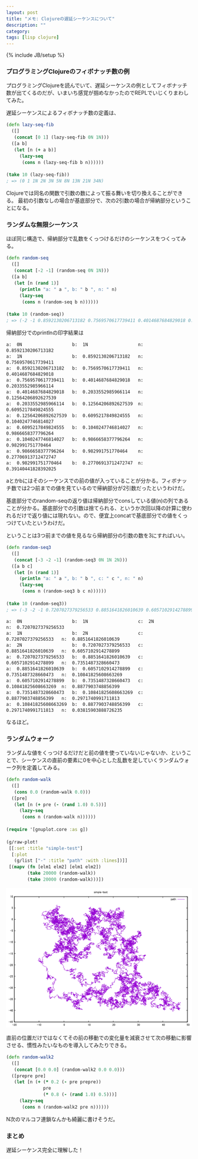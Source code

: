 ```yaml
---
layout: post
title: "メモ: Clojureの遅延シーケンスについて"
description: ""
category: 
tags: [lisp clojure]
---
```

{% include JB/setup %}

### プログラミングClojureのフィボナッチ数の例
プログラミングClojureを読んでいて、遅延シーケンスの例としてフィボナッチ数が出てくるのだが、いまいち感覚が掴めなかったのでREPLでいじくりまわしてみた。

遅延シーケンスによるフィボナッチ数の定義は、
```clojure
(defn lazy-seq-fib
  ([]
   (concat [0 1] (lazy-seq-fib 0N 1N)))
  ([a b]
   (let [n (+ a b)]
     (lazy-seq
      (cons n (lazy-seq-fib b n))))))

(take 10 (lazy-seq-fib))
; => (0 1 1N 2N 3N 5N 8N 13N 21N 34N)
```
Clojureでは同名の関数で引数の数によって振る舞いを切り換えることができる。
最初の引数なしの場合が基底部分で、次の2引数の場合が帰納部分ということになる。

### ランダムな無限シーケンス

ほぼ同じ構造で、帰納部分で乱数をくっつけるだけのシーケンスをつくってみる。
```clojure
(defn random-seq
  ([]
   (concat [-2 -1] (random-seq 0N 1N)))
  ([a b]
   (let [n (rand 1)]
     (println "a: " a ", b: " b ", n: " n)
     (lazy-seq
      (cons n (random-seq b n))))))

(take 10 (random-seq))
; => (-2 -1 0.8592130206713182 0.7569570617739411 0.4014687684829018 0.2033552985966114 0.12564206892627539 0.6095217849824555 0.1040247746814027 0.9866658377796264 0.982991751770464 0.27706913712472747 0.39140441828392025)
```
帰納部分でのprintlnの印字結果は
```
a:  0N                   b:  1N                   n:  0.8592130206713182
a:  1N                   b:  0.8592130206713182   n:  0.7569570617739411
a:  0.8592130206713182   b:  0.7569570617739411   n:  0.4014687684829018
a:  0.7569570617739411   b:  0.4014687684829018   n:  0.2033552985966114
a:  0.4014687684829018   b:  0.2033552985966114   n:  0.12564206892627539
a:  0.2033552985966114   b:  0.12564206892627539  n:  0.6095217849824555
a:  0.12564206892627539  b:  0.6095217849824555   n:  0.1040247746814027
a:  0.6095217849824555   b:  0.1040247746814027   n:  0.9866658377796264
a:  0.1040247746814027   b:  0.9866658377796264   n:  0.982991751770464
a:  0.9866658377796264   b:  0.982991751770464    n:  0.27706913712472747
a:  0.982991751770464    b:  0.27706913712472747  n:  0.39140441828392025
```
aとかbにはそのシーケンスでの前の値が入っていることが分かる。フィボナッチ数では2つ前までの値を見ているので帰納部分が2引数だったというわけだ。

基底部分でのrandom-seqの返り値は帰納部分でconsしている値(n)の列であることが分かる。基底部分での引数は捨てられる、というか次回以降の計算に使われるだけで返り値には現れない。ので、便宜上concatで基底部分での値をくっつけていたというわけだ。


ということは3つ前までの値を見るなら帰納部分の引数の数を3にすればいい。
```clojure
(defn random-seq3
  ([]
   (concat [-3 -2 -1] (random-seq3 0N 1N 2N)))
  ([a b c]
   (let [n (rand 1)]
     (println "a: " a ", b: " b ", c: " c ", n: " n)
     (lazy-seq
      (cons n (random-seq3 b c n))))))

(take 10 (random-seq3))
; => (-3 -2 -1 0.7207027379256533 0.8851641826010639 0.6057102914278899 0.7351487328660473 0.10841825608663269 0.8877903748856399 0.2971740991711813)
```
```
a:  0N                   b:  1N                   c:  2N                   n:  0.7207027379256533
a:  1N                   b:  2N                   c:  0.7207027379256533   n:  0.8851641826010639
a:  2N                   b:  0.7207027379256533   c:  0.8851641826010639   n:  0.6057102914278899
a:  0.7207027379256533   b:  0.8851641826010639   c:  0.6057102914278899   n:  0.7351487328660473
a:  0.8851641826010639   b:  0.6057102914278899   c:  0.7351487328660473   n:  0.10841825608663269
a:  0.6057102914278899   b:  0.7351487328660473   c:  0.10841825608663269  n:  0.8877903748856399
a:  0.7351487328660473   b:  0.10841825608663269  c:  0.8877903748856399   n:  0.2971740991711813
a:  0.10841825608663269  b:  0.8877903748856399   c:  0.2971740991711813   n:  0.03815903888726235
```
なるほど。

### ランダムウォーク
ランダムな値をくっつけるだけだと前の値を使っていないじゃないか、ということで、シーケンスの直前の要素に0を中心とした乱数を足していくランダムウォーク列を定義してみる。

```clojure
(defn random-walk
  ([]
   (cons 0.0 (random-walk 0.0)))
  ([pre]
   (let [n (+ pre (- (rand 1.0) 0.5))]
     (lazy-seq
      (cons n (random-walk n))))))

(require '[gnuplot.core :as g])

(g/raw-plot!
 [[:set :title "simple-test"]
  [:plot
   (g/list ["-" :title "path" :with :lines])]]
 [(mapv (fn [elm1 elm2] [elm1 elm2])
        (take 20000 (random-walk))
        (take 20000 (random-walk)))])
```
![clojure-lazy-seq-random-walk.png](/images/clojure-lazy-seq-random-walk.png)

直前の位置だけではなくてその前の移動での変化量を減衰させて次の移動に影響させる、慣性みたいなものを導入してみたりできる。
```clojure
(defn random-walk2
  ([]
   (concat [0.0 0.0] (random-walk2 0.0 0.0)))
  ([prepre pre]
   (let [n (+ (* 0.2 (- pre prepre))
              pre
              (* 0.8 (- (rand 1.0) 0.5)))]
     (lazy-seq
      (cons n (random-walk2 pre n))))))
```
N次のマルコフ連鎖なんかも綺麗に書けそうだ。

### まとめ
遅延シーケンス完全に理解した！
